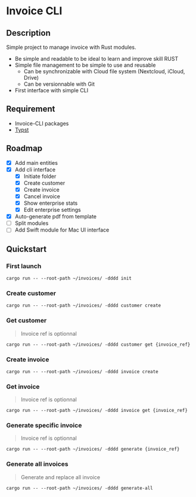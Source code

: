 # Invoice CLI

## Description

Simple project to manage invoice with Rust modules.

- Be simple and readable to be ideal to learn and improve skill RUST
- Simple file management to be simple to use and reusable
    - Can be synchronizable with Cloud file system (Nextcloud, iCloud, Drive)
    - Can be versionnable with Git
- First interface with simple CLI

## Requirement

- Invoice-CLI packages
- [Typst](https://github.com/typst/typst?tab=readme-ov-file#installation)

## Roadmap

- [x] Add main entities
- [x] Add cli interface
    - [x] Initiate folder
    - [x] Create customer
    - [x] Create invoice
    - [x] Cancel invoice
    - [x] Show enterprise stats
    - [x] Edit enterprise settings
- [x] Auto-generate pdf from template
- [ ] Split modules
- [ ] Add Swift module for Mac UI interface

## Quickstart

### First launch

```
cargo run -- --root-path ~/invoices/ -dddd init
```

### Create customer

```
cargo run -- --root-path ~/invoices/ -dddd customer create
```

### Get customer

> Invoice ref is optionnal
>

```
cargo run -- --root-path ~/invoices/ -dddd customer get {invoice_ref}
```

### Create invoice

```
cargo run -- --root-path ~/invoices/ -dddd invoice create
```

### Get invoice

> Invoice ref is optionnal

```
cargo run -- --root-path ~/invoices/ -dddd invoice get {invoice_ref}
```

### Generate specific invoice

> Invoice ref is optionnal

```
cargo run -- --root-path ~/invoices/ -dddd generate {invoice_ref}
```

### Generate all invoices

> Generate and replace all invoice

```
cargo run -- --root-path ~/invoices/ -dddd generate-all
```

